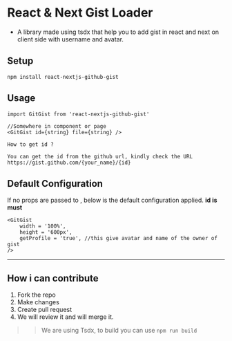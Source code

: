 # React & Next Gist Loader

- A library made using tsdx that help you to add gist in react and next on client side with username and avatar.

## Setup

```
npm install react-nextjs-github-gist
```

## Usage

```
import GitGist from 'react-nextjs-github-gist'

//Somewhere in component or page 
<GitGist id={string} file={string} />
```

```
How to get id ?

You can get the id from the github url, kindly check the URL https://gist.github.com/{your_name}/{id}
```

## Default Configuration

If no props are passed to <GitGist />, below is the default configuration applied.
**id is must**
```
<GitGist 
    width = '100%',
    height = '600px',
    getProfile = 'true', //this give avatar and name of the owner of gist
/>
```

---
## How i can contribute

1. Fork the repo
2. Make changes
3. Create pull request
4. We will review it and will merge it.

>> We are using Tsdx, to build you can use ```npm run build```